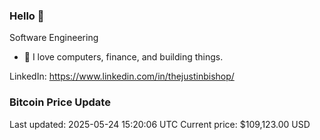 ### Hello 🤙  

Software Engineering

- 🔭 I love computers, finance, and building things.
  
LinkedIn: https://www.linkedin.com/in/thejustinbishop/  














































































































































































































































































































































































































### Bitcoin Price Update
Last updated: 2025-05-24 15:20:06 UTC
Current price: $109,123.00 USD
